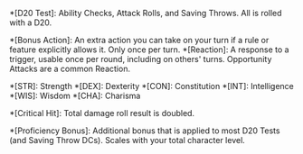 *[D20 Test]: Ability Checks, Attack Rolls, and Saving Throws. All is rolled with a D20.

*[Bonus Action]: An extra action you can take on your turn if a rule or feature explicitly allows it. Only once per turn.
*[Reaction]: A response to a trigger, usable once per round, including on others' turns. Opportunity Attacks are a common Reaction.

*[STR]:	Strength
*[DEX]:	Dexterity
*[CON]:	Constitution
*[INT]:	Intelligence
*[WIS]:	Wisdom
*[CHA]:	Charisma

*[Critical Hit]: Total damage roll result is doubled.

*[Proficiency Bonus]: Additional bonus that is applied to most D20 Tests (and Saving Throw DCs). Scales with your total character level.




